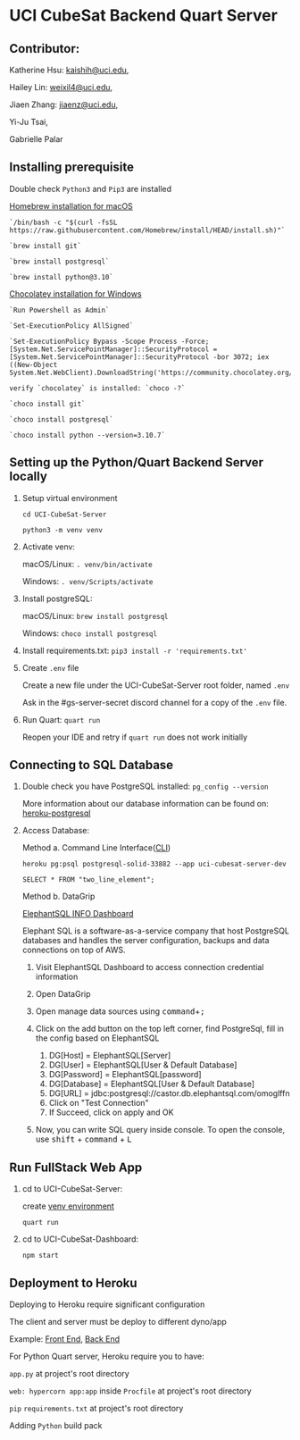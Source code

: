 # UCI CubeSat Backend Quart Server

## Contributor:
Katherine Hsu: kaishih@uci.edu,

Hailey Lin: weixil4@uci.edu,

Jiaen Zhang: jiaenz@uci.edu,

Yi-Ju Tsai, 

Gabrielle Palar

## Installing prerequisite

Double check `Python3` and `Pip3` are installed

[Homebrew installation for macOS](https://brew.sh/)

    `/bin/bash -c "$(curl -fsSL https://raw.githubusercontent.com/Homebrew/install/HEAD/install.sh)"`

    `brew install git`

    `brew install postgresql`

    `brew install python@3.10`

[Chocolatey installation for Windows](https://chocolatey.org/install)

    `Run Powershell as Admin`

    `Set-ExecutionPolicy AllSigned`

    `Set-ExecutionPolicy Bypass -Scope Process -Force; [System.Net.ServicePointManager]::SecurityProtocol = [System.Net.ServicePointManager]::SecurityProtocol -bor 3072; iex ((New-Object System.Net.WebClient).DownloadString('https://community.chocolatey.org/install.ps1'))`

    verify `chocolatey` is installed: `choco -?`

    `choco install git`

    `choco install postgresql`

    `choco install python --version=3.10.7`

## Setting up the Python/Quart Backend Server locally

1. Setup virtual environment

    `cd UCI-CubeSat-Server`

    `python3 -m venv venv`


2. Activate venv: 

    macOS/Linux: `. venv/bin/activate`

    Windows: `. venv/Scripts/activate`


3. Install postgreSQL:

   macOS/Linux: `brew install postgresql`

   Windows: `choco install postgresql`


4. Install requirements.txt: `pip3 install -r 'requirements.txt'`


5. Create `.env` file
    
    Create a new file under the UCI-CubeSat-Server root folder, named `.env`

    Ask in the #gs-server-secret discord channel for a copy of the `.env` file.


6. Run Quart: `quart run`

    Reopen your IDE and retry if `quart run` does not work initially

## Connecting to SQL Database

1. Double check you have PostgreSQL installed: `pg_config --version`

    More information about our database information can be found on: [heroku-postgresql](https://devcenter.heroku.com/articles/heroku-postgresql)


2. Access Database:
    
    Method a. Command Line Interface([CLI](https://devcenter.heroku.com/articles/heroku-cli))

       heroku pg:psql postgresql-solid-33882 --app uci-cubesat-server-dev
       
       SELECT * FROM "two_line_element"; 

    Method b. DataGrip

   [ElephantSQL INFO Dashboard](https://api.elephantsql.com/console/67aa07b9-8289-4754-a566-920acca61de2/details?)
   
   Elephant SQL is a software-as-a-service company that host PostgreSQL databases and handles the server configuration, backups and data connections on top of AWS. 

   1. Visit ElephantSQL Dashboard to access connection credential information 
   
   2. Open DataGrip 
   
   3. Open manage data sources using <kbd>command</kbd>+<kbd>;</kbd>
   
   4. Click on the add button on the top left corner, find PostgreSql, fill in the config based on ElephantSQL
      1. DG[Host] = ElephantSQL[Server]
      2. DG[User] = ElephantSQL[User & Default Database]
      3. DG[Password] = ElephantSQL[password]
      4. DG[Database] = ElephantSQL[User & Default Database]
      5. DG[URL] = jdbc:postgresql://castor.db.elephantsql.com/omoglffn
      6. Click on "Test Connection" 
      7. If Succeed, click on apply and OK
      
   5. Now, you can write SQL query inside console. To open the console, use <kbd>shift</kbd> + <kbd>command</kbd> + <kbd>L</kbd> 


## Run FullStack Web App
1. cd to UCI-CubeSat-Server:

   create [venv environment](https://github.com/UCI-CubeSat/UCI-CubeSat-Server#setting-up-the-pythonquart-backend-server-locally)

   `quart run`
2. cd to UCI-CubeSat-Dashboard:

   `npm start`


## Deployment to Heroku

Deploying to Heroku require significant configuration

The client and server must be deploy to different dyno/app

Example: [Front End](https://uci-cubesat-dashboard.herokuapp.com/), [Back End](https://uci-cubesat-server.herokuapp.com/)

For Python Quart server, Heroku require you to have:

`app.py` at project's root directory

`web: hypercorn app:app` inside `Procfile` at project's root directory

`pip` `requirements.txt` at project's root directory

Adding `Python` build pack
